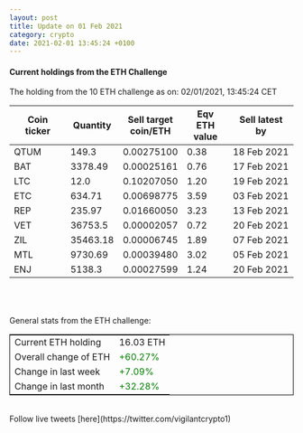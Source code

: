 ```yaml
---
layout: post
title: Update on 01 Feb 2021
category: crypto
date: 2021-02-01 13:45:24 +0100
---
```

<!-- Global site tag (gtag.js) - Google Analytics -->
<script async src="https://www.googletagmanager.com/gtag/js?id=UA-103831149-5"></script>
<script>
  window.dataLayer = window.dataLayer || [];
  function gtag(){dataLayer.push(arguments);}
  gtag('js', new Date());

  gtag('config', 'UA-103831149-5');
</script>


#### Current holdings from the ETH Challenge

The holding from the 10 ETH challenge as on: 02/01/2021, 13:45:24 CET

|Coin ticker|Quantity|Sell target<br>coin/ETH|Eqv ETH<br>value|Sell latest by|
|-----------|--------|-----------|-----------|--------------|
QTUM|149.3|  0.00275100|0.38|18 Feb 2021|
BAT|3378.49|  0.00025161|0.76|17 Feb 2021|
LTC|12.0|  0.10207050|1.20|19 Feb 2021|
ETC|634.71|  0.00698775|3.59|03 Feb 2021|
REP|235.97|  0.01660050|3.23|13 Feb 2021|
VET|36753.5|  0.00002057|0.72|20 Feb 2021|
ZIL|35463.18|  0.00006745|1.89|07 Feb 2021|
MTL|9730.69|  0.00039480|3.02|05 Feb 2021|
ENJ|5138.3|  0.00027599|1.24|20 Feb 2021|

<br>
<br>
<br>
General stats from the ETH challenge:

<table style="border:1px solid black;margin-left:auto;margin-right:auto;">
	<tbody>
	<tr>
		<td>Current ETH holding</td>
		<td>     16.03 ETH</td>
	</tr>
	<tr>
		<td>Overall change of ETH</td>
		<td><font color="green">+60.27%</font></td>
	</tr>
	<tr>
		<td>Change in last week</td>
		<td><font color="green">+7.09%</font></td>
	</tr>
	<tr>
		<td>Change in last month</td>
		<td><font color="green">+32.28%</font></td>
	</tr>
	</tbody>
</table>

<br>
Follow live tweets [here](https://twitter.com/vigilantcrypto1)
<br>
<br>